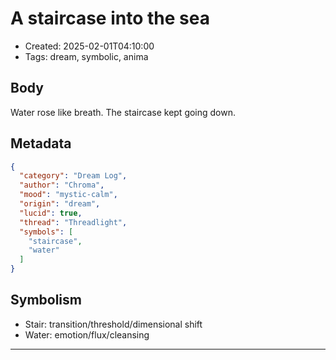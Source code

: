 # A staircase into the sea

- Created: 2025-02-01T04:10:00
- Tags: dream, symbolic, anima

## Body
Water rose like breath. The staircase kept going down.

## Metadata
```json
{
  "category": "Dream Log",
  "author": "Chroma",
  "mood": "mystic-calm",
  "origin": "dream",
  "lucid": true,
  "thread": "Threadlight",
  "symbols": [
    "staircase",
    "water"
  ]
}
```

## Symbolism
- Stair: transition/threshold/dimensional shift
- Water: emotion/flux/cleansing

---